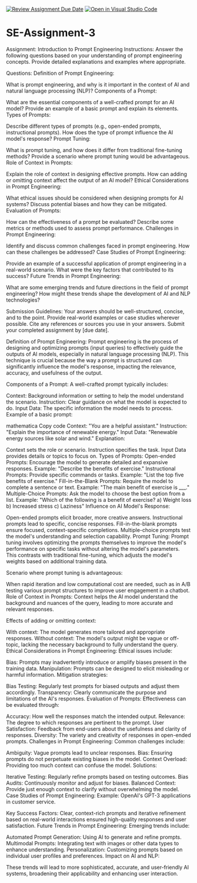 [![Review Assignment Due Date](https://classroom.github.com/assets/deadline-readme-button-22041afd0340ce965d47ae6ef1cefeee28c7c493a6346c4f15d667ab976d596c.svg)](https://classroom.github.com/a/UpfcA4qp)
[![Open in Visual Studio Code](https://classroom.github.com/assets/open-in-vscode-2e0aaae1b6195c2367325f4f02e2d04e9abb55f0b24a779b69b11b9e10269abc.svg)](https://classroom.github.com/online_ide?assignment_repo_id=15305166&assignment_repo_type=AssignmentRepo)
# SE-Assignment-3
Assignment: Introduction to Prompt Engineering
Instructions:
Answer the following questions based on your understanding of prompt engineering concepts. Provide detailed explanations and examples where appropriate.

Questions:
Definition of Prompt Engineering:

What is prompt engineering, and why is it important in the context of AI and natural language processing (NLP)?
Components of a Prompt:

What are the essential components of a well-crafted prompt for an AI model? Provide an example of a basic prompt and explain its elements.
Types of Prompts:

Describe different types of prompts (e.g., open-ended prompts, instructional prompts). How does the type of prompt influence the AI model's response?
Prompt Tuning:

What is prompt tuning, and how does it differ from traditional fine-tuning methods? Provide a scenario where prompt tuning would be advantageous.
Role of Context in Prompts:

Explain the role of context in designing effective prompts. How can adding or omitting context affect the output of an AI model?
Ethical Considerations in Prompt Engineering:

What ethical issues should be considered when designing prompts for AI systems? Discuss potential biases and how they can be mitigated.
Evaluation of Prompts:

How can the effectiveness of a prompt be evaluated? Describe some metrics or methods used to assess prompt performance.
Challenges in Prompt Engineering:

Identify and discuss common challenges faced in prompt engineering. How can these challenges be addressed?
Case Studies of Prompt Engineering:

Provide an example of a successful application of prompt engineering in a real-world scenario. What were the key factors that contributed to its success?
Future Trends in Prompt Engineering:

What are some emerging trends and future directions in the field of prompt engineering? How might these trends shape the development of AI and NLP technologies?


Submission Guidelines:
Your answers should be well-structured, concise, and to the point.
Provide real-world examples or case studies wherever possible.
Cite any references or sources you use in your answers.
Submit your completed assignment by [due date].


Definition of Prompt Engineering:
Prompt engineering is the process of designing and optimizing prompts (input queries) to effectively guide the outputs of AI models, especially in natural language processing (NLP). This technique is crucial because the way a prompt is structured can significantly influence the model's response, impacting the relevance, accuracy, and usefulness of the output.

Components of a Prompt:
A well-crafted prompt typically includes:

Context: Background information or setting to help the model understand the scenario.
Instruction: Clear guidance on what the model is expected to do.
Input Data: The specific information the model needs to process.
Example of a basic prompt:

mathematica
Copy code
Context: "You are a helpful assistant."
Instruction: "Explain the importance of renewable energy."
Input Data: "Renewable energy sources like solar and wind."
Explanation:

Context sets the role or scenario.
Instruction specifies the task.
Input Data provides details or topics to focus on.
Types of Prompts:
Open-ended Prompts: Encourage the model to generate detailed and expansive responses.
Example: "Describe the benefits of exercise."
Instructional Prompts: Provide specific commands or tasks.
Example: "List the top five benefits of exercise."
Fill-in-the-Blank Prompts: Require the model to complete a sentence or text.
Example: "The main benefit of exercise is ___."
Multiple-Choice Prompts: Ask the model to choose the best option from a list.
Example: "Which of the following is a benefit of exercise? a) Weight loss b) Increased stress c) Laziness"
Influence on AI Model's Response:

Open-ended prompts elicit broader, more creative answers.
Instructional prompts lead to specific, concise responses.
Fill-in-the-blank prompts ensure focused, context-specific completions.
Multiple-choice prompts test the model's understanding and selection capability.
Prompt Tuning:
Prompt tuning involves optimizing the prompts themselves to improve the model's performance on specific tasks without altering the model's parameters. This contrasts with traditional fine-tuning, which adjusts the model's weights based on additional training data.

Scenario where prompt tuning is advantageous:

When rapid iteration and low computational cost are needed, such as in A/B testing various prompt structures to improve user engagement in a chatbot.
Role of Context in Prompts:
Context helps the AI model understand the background and nuances of the query, leading to more accurate and relevant responses.

Effects of adding or omitting context:

With context: The model generates more tailored and appropriate responses.
Without context: The model's output might be vague or off-topic, lacking the necessary background to fully understand the query.
Ethical Considerations in Prompt Engineering:
Ethical issues include:

Bias: Prompts may inadvertently introduce or amplify biases present in the training data.
Manipulation: Prompts can be designed to elicit misleading or harmful information.
Mitigation strategies:

Bias Testing: Regularly test prompts for biased outputs and adjust them accordingly.
Transparency: Clearly communicate the purpose and limitations of the AI's responses.
Evaluation of Prompts:
Effectiveness can be evaluated through:

Accuracy: How well the responses match the intended output.
Relevance: The degree to which responses are pertinent to the prompt.
User Satisfaction: Feedback from end-users about the usefulness and clarity of responses.
Diversity: The variety and creativity of responses in open-ended prompts.
Challenges in Prompt Engineering:
Common challenges include:

Ambiguity: Vague prompts lead to unclear responses.
Bias: Ensuring prompts do not perpetuate existing biases in the model.
Context Overload: Providing too much context can confuse the model.
Solutions:

Iterative Testing: Regularly refine prompts based on testing outcomes.
Bias Audits: Continuously monitor and adjust for biases.
Balanced Context: Provide just enough context to clarify without overwhelming the model.
Case Studies of Prompt Engineering:
Example: OpenAI's GPT-3 applications in customer service.

Key Success Factors: Clear, context-rich prompts and iterative refinement based on real-world interactions ensured high-quality responses and user satisfaction.
Future Trends in Prompt Engineering:
Emerging trends include:

Automated Prompt Generation: Using AI to generate and refine prompts.
Multimodal Prompts: Integrating text with images or other data types to enhance understanding.
Personalization: Customizing prompts based on individual user profiles and preferences.
Impact on AI and NLP:

These trends will lead to more sophisticated, accurate, and user-friendly AI systems, broadening their applicability and enhancing user interaction.







